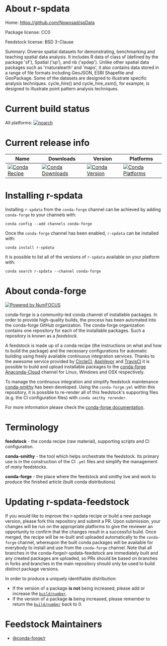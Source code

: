 <!--
# -*- mode: jinja -*-
-->

About r-spdata
==============

Home: https://github.com/Nowosad/spData

Package license: CC0

Feedstock license: BSD 3-Clause

Summary: Diverse spatial datasets for demonstrating, benchmarking and teaching spatial data analysis.  It includes R data of class sf (defined by the package 'sf'), Spatial ('sp'), and nb ('spdep'). Unlike other spatial data packages such as 'rnaturalearth' and 'maps',  it also contains data stored in a range of file formats including GeoJSON, ESRI Shapefile and GeoPackage.  Some of the datasets are designed to illustrate specific analysis techniques. cycle_hire() and cycle_hire_osm(), for example, is designed to illustrate point pattern analysis techniques.



Current build status
====================

All platforms:
[![noarch](https://img.shields.io/circleci/project/github/conda-forge/r-spdata-feedstock/master.svg?label=noarch)](https://circleci.com/gh/conda-forge/r-spdata-feedstock)

Current release info
====================

| Name | Downloads | Version | Platforms |
| --- | --- | --- | --- |
| [![Conda Recipe](https://img.shields.io/badge/recipe-r--spdata-green.svg)](https://anaconda.org/conda-forge/r-spdata) | [![Conda Downloads](https://img.shields.io/conda/dn/conda-forge/r-spdata.svg)](https://anaconda.org/conda-forge/r-spdata) | [![Conda Version](https://img.shields.io/conda/vn/conda-forge/r-spdata.svg)](https://anaconda.org/conda-forge/r-spdata) | [![Conda Platforms](https://img.shields.io/conda/pn/conda-forge/r-spdata.svg)](https://anaconda.org/conda-forge/r-spdata) |

Installing r-spdata
===================

Installing `r-spdata` from the `conda-forge` channel can be achieved by adding `conda-forge` to your channels with:

```
conda config --add channels conda-forge
```

Once the `conda-forge` channel has been enabled, `r-spdata` can be installed with:

```
conda install r-spdata
```

It is possible to list all of the versions of `r-spdata` available on your platform with:

```
conda search r-spdata --channel conda-forge
```


About conda-forge
=================

[![Powered by NumFOCUS](https://img.shields.io/badge/powered%20by-NumFOCUS-orange.svg?style=flat&colorA=E1523D&colorB=007D8A)](http://numfocus.org)

conda-forge is a community-led conda channel of installable packages.
In order to provide high-quality builds, the process has been automated into the
conda-forge GitHub organization. The conda-forge organization contains one repository
for each of the installable packages. Such a repository is known as a *feedstock*.

A feedstock is made up of a conda recipe (the instructions on what and how to build
the package) and the necessary configurations for automatic building using freely
available continuous integration services. Thanks to the awesome service provided by
[CircleCI](https://circleci.com/), [AppVeyor](https://www.appveyor.com/)
and [TravisCI](https://travis-ci.org/) it is possible to build and upload installable
packages to the [conda-forge](https://anaconda.org/conda-forge)
[Anaconda-Cloud](https://anaconda.org/) channel for Linux, Windows and OSX respectively.

To manage the continuous integration and simplify feedstock maintenance
[conda-smithy](https://github.com/conda-forge/conda-smithy) has been developed.
Using the ``conda-forge.yml`` within this repository, it is possible to re-render all of
this feedstock's supporting files (e.g. the CI configuration files) with ``conda smithy rerender``.

For more information please check the [conda-forge documentation](https://conda-forge.org/docs/).

Terminology
===========

**feedstock** - the conda recipe (raw material), supporting scripts and CI configuration.

**conda-smithy** - the tool which helps orchestrate the feedstock.
                   Its primary use is in the construction of the CI ``.yml`` files
                   and simplify the management of *many* feedstocks.

**conda-forge** - the place where the feedstock and smithy live and work to
                  produce the finished article (built conda distributions)


Updating r-spdata-feedstock
===========================

If you would like to improve the r-spdata recipe or build a new
package version, please fork this repository and submit a PR. Upon submission,
your changes will be run on the appropriate platforms to give the reviewer an
opportunity to confirm that the changes result in a successful build. Once
merged, the recipe will be re-built and uploaded automatically to the
`conda-forge` channel, whereupon the built conda packages will be available for
everybody to install and use from the `conda-forge` channel.
Note that all branches in the conda-forge/r-spdata-feedstock are
immediately built and any created packages are uploaded, so PRs should be based
on branches in forks and branches in the main repository should only be used to
build distinct package versions.

In order to produce a uniquely identifiable distribution:
 * If the version of a package **is not** being increased, please add or increase
   the [``build/number``](https://conda.io/docs/user-guide/tasks/build-packages/define-metadata.html#build-number-and-string).
 * If the version of a package **is** being increased, please remember to return
   the [``build/number``](https://conda.io/docs/user-guide/tasks/build-packages/define-metadata.html#build-number-and-string)
   back to 0.

Feedstock Maintainers
=====================

* [@conda-forge/r](https://github.com/conda-forge/r/)


